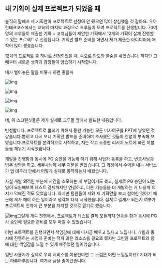 



## 내 기획이 실제 프로젝트가 되었을 때

솔직히 말해서 제 기획안이 프로젝트로 선정이 안 됐으면 많이 상심했을 것 같아요.  우아한테크코스에서는 교육의 마지막 과정으로 크루들이 모여 프로젝트를 진행합니다. 70여 명의 크루들이 제출한 기획 + 코치님들이 제안한 기획에서 12개의 기획이 실제 진행할 수 있는 프로젝트로 선정됩니다. 기획안 발표 준비를 하면서 제가 제출한 아이디어에 애착이 많이 생겼습니다.

12개의 프로젝트 중 하나로 선정되었을 때, 속으로 안도의 한숨을 쉬었습니다. 하지만 그때부터 새로운 생각과 감정들이 엄습하기 시작합니다. 

내가 뱉어놓은 말을 어떻게 하면 좋을까

![img](https://lh5.googleusercontent.com/2pTGbq-Fo1oqdzGT3xbGkpyY1fHw3hf7-nb0sxWfYAE4oJbMGSupNZu6312MqbgnfXfUtoJPNdRTUwjXWhQL__Hx8tmeX2C2IPCXiBgabKkb2lxFc_HuWGDS_Kilod1sE_DwyZMW)

![img](https://lh6.googleusercontent.com/_EmIsnoF4YfReARdZ6dmrzY6Fs9AaCM9rKDRgG0SvkkWBqjyn7M7Vyb_Q77b2iB9MJxgSz6SOmL00aNvpNwjfWYvKzCSvINQLVDk8A0LhnLknJcgrNPNznbwD_ejN_nTzMk6_X20)

![img](https://lh3.googleusercontent.com/hce7vjzdEhBeyIasEvebMfal0Jg5ca9emcMPtMhzSjqqX9h7nyfA6MZZBPlAmXlNDVhstd48KN3pd8tUa1h9kCD14mLp30abo8uDLXudduq9QbnGcFeTPrsm6H83TMDACNXcUrXh)

![img](https://lh4.googleusercontent.com/V9PnuZoKJ88c30OotMVtje9vhrkoEOUlYIVKrg4TDymdsMTS3sC6hYKSW9iLCx30u7hIXoorztBa3W-OF6xpFv2WQ6pQuWvbglXJGdpjSujQq7RLQhmH-qiPuHXMBgm5dpIGjQY0)

네, 위 스크린샷들은 제가 실제로 크루들 앞에서 발표한 내용입니다.

반성합니다. 프로젝트로 뽑히기 위해서 동원 가능한 모든 미사여구를 PPT에 넣었던 것 같습니다.뽑히고 나서 보니 기획안 발표를 준비하며 조사했던 것들이 한없이 부족해 보였습니다.프로젝트를 본격적으로 시작하고, 저는 작고 소중한 리서치 노트에 빠진 이빨들을 채우기 시작했습니다.

개발을 진행함과 동시에 PG 승인을 가능케 하기 위해 사업자 등록을 하고, 변호사님과 법무 상담을 하고, 세무사님께 세무 자문을 받았습니다. 그 과정에서 수익을 내는 서비스가 법 테두리 안에서 어떻게 실제로 동작하는지 배웠습니다.

사실 개발 외적인 부분에 시간을 소모하는 게 부담이기도 했고, 실제로 PG 승인이 되는 일이 요원해보여 테스트 결제까지만 연결하고, 다른 기능들을 더 개발하는 게 나을까 의지가 약해진 적도 있었습니다. 하지만 팀원들이 저와 제 기획안을 보고 참여한 것이기 때문에 제가 해야 하는 일이라고 생각해 다시 시작했습니다. 실제로 결제가 되는지 여부가 프로젝트의 진척에 큰 부분을 차지할 것으로 믿기로 했습니다.

![img](https://lh6.googleusercontent.com/mPGVvG0WE67MzGx92zqkb7wXjezsOwKAMN36gh1MUYKD_PEygoU0CRUjn5ZzpufPoMPmt9Nm7_g-FoD-PSlNBCZDuToD-8DVm1SOPKTwdcT3FTXfNvQYpCoILA7LprMAMVfrfrF-)그렇게 계속 진행해서, 프로젝트가 테스트 결제 모듈까지 연동을 함과 동시에 PG사 승인에 필요한 준비를 모두 마칠 수 있었습니다.

이번 프로젝트를 진행하면서 책임감에 대해 다시금 배우고 있다고 느낍니다. 개발과 동시에 진행하는 사업자 준비는 적지 않은 리소스를 필요로 했지만 그만큼 프로젝트와 팀에 대한 책임감을 느낄 수 있게 해주었던 일이었습니다. 

일반 사용자가 실제로 우리 서비스를 이용한다면 그 느낌은 어떤 느낌일까요? 기대가 되는 하루하루입니다. 여기서 글을 줄이겠습니다.